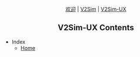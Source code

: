 <p style="text-align:center"><a href="/zh_hans/#">欢迎<a> | <a href="/zh_hans/#/v2sim/">V2Sim</a> | <a href="/zh_hans/#/v2simux/">V2Sim-UX</a></p>
<h2 style="text-align:center">V2Sim-UX Contents</h2>

+ Index
    + [Home](v2simux/)